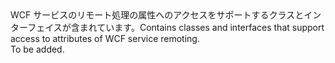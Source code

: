 <Namespace Name="Microsoft.ServiceFabric.Services.Remoting.Wcf">
  <Docs>
    <summary><span data-ttu-id="63aeb-101">WCF サービスのリモート処理の属性へのアクセスをサポートするクラスとインターフェイスが含まれています。</span><span class="sxs-lookup"><span data-stu-id="63aeb-101">Contains classes and interfaces that support access to attributes of WCF service remoting.</span></span></summary> 
    <remarks>To be added.</remarks>
  </Docs>
</Namespace>
